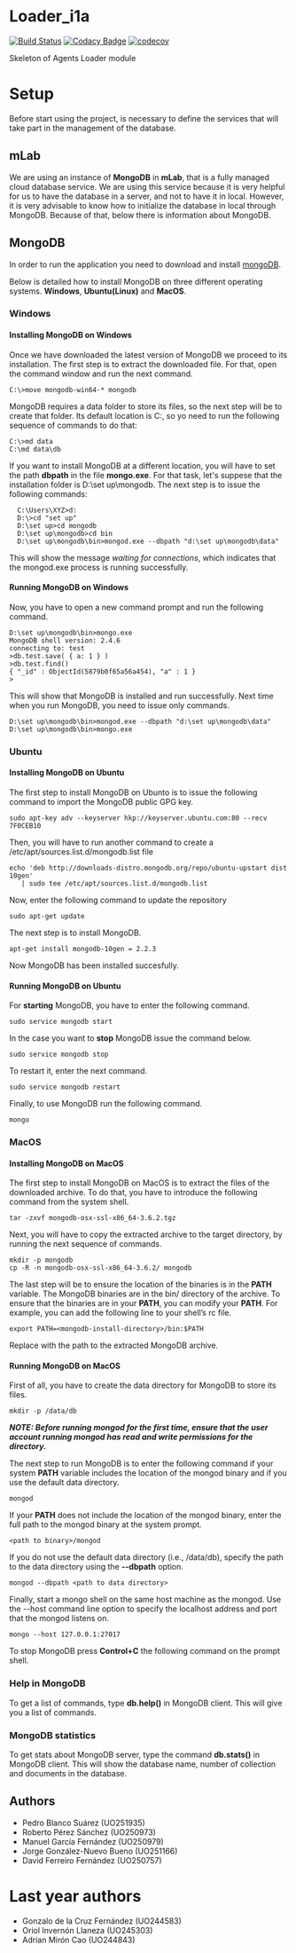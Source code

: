 # Loader_i1a

[![Build Status](https://travis-ci.org/Arquisoft/Loader_i1a.svg?branch=master)](https://travis-ci.org/Arquisoft/Loader_i1a)
[![Codacy Badge](https://api.codacy.com/project/badge/Grade/d2f21516131c4cb2b1c1b5bd48eb60a4)](https://www.codacy.com/app/jelabra/Loader_i1a?utm_source=github.com&amp;utm_medium=referral&amp;utm_content=Arquisoft/Loader_i1a&amp;utm_campaign=Badge_Grade)
[![codecov](https://codecov.io/gh/Arquisoft/Loader_i1a/branch/master/graph/badge.svg)](https://codecov.io/gh/Arquisoft/Loader_i1a)

Skeleton of Agents Loader module

# Setup
Before start using the project, is necessary to define the services that will take part in the management of the database.

## mLab
We are using an instance of **MongoDB** in **mLab**, that is a fully managed cloud database service. We are using this service because it is very helpful for us to have the database in a server, and not to have it in local. However, it is very advisable to know how to initialize the database in local through MongoDB. Because of that, below there is information about MongoDB.

## MongoDB
In order to run the application you need to download and install [mongoDB](https://www.mongodb.com/dr/fastdl.mongodb.org/win32/mongodb-win32-x86_64-2008plus-ssl-3.4.2-signed.msi/download).

Below is detailed how to install MongoDB on three different operating systems. **Windows**, **Ubuntu(Linux)** and **MacOS**.

### Windows
#### Installing MongoDB on Windows
Once we have downloaded the latest version of MongoDB we proceed to its installation. The first step is to extract the downloaded file. For that, open the command window and run the next command.
```
C:\>move mongodb-win64-* mongodb
```
MongoDB requires a data folder to store its files, so the next step will be to create that folder. Its default location is C:, so yo need to run the following sequence of commands to do that:
```
C:\>md data
C:\md data\db
```
If you want to install MongoDB at a different location, you will have to set the path **dbpath** in the file **mongo.exe**. For that task, let's suppese that the installation folder is D:\set up\mongodb. The next step is to issue the following commands:
```
  C:\Users\XYZ>d:
  D:\>cd "set up"
  D:\set up>cd mongodb
  D:\set up\mongodb>cd bin
  D:\set up\mongodb\bin>mongod.exe --dbpath "d:\set up\mongodb\data" 
```
This will show the message *waiting for connections*, which indicates that the mongod.exe process is running successfully.

#### Running MongoDB on Windows
Now, you have to open a new command prompt and run the following command.
```
D:\set up\mongodb\bin>mongo.exe
MongoDB shell version: 2.4.6
connecting to: test
>db.test.save( { a: 1 } )
>db.test.find()
{ "_id" : ObjectId(5879b0f65a56a454), "a" : 1 }
>
```
This will show that MongoDB is installed and run successfully. Next time when you run MongoDB, you need to issue only commands.

```
D:\set up\mongodb\bin>mongod.exe --dbpath "d:\set up\mongodb\data"
D:\set up\mongodb\bin>mongo.exe
```

### Ubuntu
#### Installing MongoDB on Ubuntu
The first step to install MongoDB on Ubunto is to issue the following command to import the MongoDB public GPG key.
```
sudo apt-key adv --keyserver hkp://keyserver.ubuntu.com:80 --recv 7F0CEB10
```
Then, you will have to run another command to create a /etc/apt/sources.list.d/mongodb.list file
```
echo 'deb http://downloads-distro.mongodb.org/repo/ubuntu-upstart dist 10gen' 
   | sudo tee /etc/apt/sources.list.d/mongodb.list
```
Now, enter the following command to update the repository
```
sudo apt-get update
```
The next step is to install MongoDB.
```
apt-get install mongodb-10gen = 2.2.3
```
Now MongoDB has been installed succesfully.

#### Running MongoDB on Ubuntu
For **starting** MongoDB, you have to enter the following command.
```
sudo service mongodb start
```
In the case you want to **stop** MongoDB issue the command below.
```
sudo service mongodb stop
```
To restart it, enter the next command.
```
sudo service mongodb restart
```
Finally, to use MongoDB run the following command.
```
mongo
```

### MacOS
#### Installing MongoDB on MacOS
The first step to install MongoDB on MacOS is to extract the files of the downloaded archive. To do that, you have to introduce the following command from the system shell.
```
tar -zxvf mongodb-osx-ssl-x86_64-3.6.2.tgz
```
Next, you will have to copy the extracted archive to the target directory, by running the next sequence of commands.
```
mkdir -p mongodb
cp -R -n mongodb-osx-ssl-x86_64-3.6.2/ mongodb
```
The last step will be to ensure the location of the binaries is in the **PATH** variable. The MongoDB binaries are in the bin/ directory of the archive. To ensure that the binaries are in your **PATH**, you can modify your **PATH**.
For example, you can add the following line to your shell’s rc file.
```
export PATH=<mongodb-install-directory>/bin:$PATH
```
Replace **<mongodb-install-directory>** with the path to the extracted MongoDB archive.

#### Running MongoDB on MacOS
First of all, you have to create the data directory for MongoDB to store its files.
```
mkdir -p /data/db
```
**_NOTE: Before running mongod for the first time, ensure that the user account running mongod has read and write permissions for the directory._**

The next step to run MongoDB is to enter the following command if your system **PATH** variable includes the location of the mongod binary and if you use the default data directory.
```
mongod
```
If your **PATH** does not include the location of the mongod binary, enter the full path to the mongod binary at the system prompt.
```
<path to binary>/mongod
```
If you do not use the default data directory (i.e., /data/db), specify the path to the data directory using the **--dbpath** option.
```
mongod --dbpath <path to data directory>
```
Finally, start a mongo shell on the same host machine as the mongod. Use the --host command line option to specify the localhost address and port that the mongod listens on.
```
mongo --host 127.0.0.1:27017
```
To stop MongoDB press **Control+C** the following command on the prompt shell.

### Help in MongoDB
To get a list of commands, type **db.help()** in MongoDB client. This will give you a list of commands.

### MongoDB statistics
To get stats about MongoDB server, type the command **db.stats()** in MongoDB client. This will show the database name, number of collection and documents in the database.

## Authors

* Pedro Blanco Suárez (UO251935)
* Roberto Pérez Sánchez (UO250973)
* Manuel García Fernández (UO250979)
* Jorge González-Nuevo Bueno (UO251166)
* David Ferreiro Fernández (UO250757)

# Last year authors

* Gonzalo de la Cruz Fernández (UO244583)
* Oriol Invernón Llaneza (UO245303)
* Adrian Mirón Cao (UO244843)
